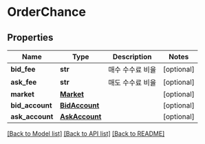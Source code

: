 # OrderChance

## Properties
Name | Type | Description | Notes
------------ | ------------- | ------------- | -------------
**bid_fee** | **str** | 매수 수수료 비율 | [optional] 
**ask_fee** | **str** | 매도 수수료 비율 | [optional] 
**market** | [**Market**](Market.md) |  | [optional] 
**bid_account** | [**BidAccount**](BidAccount.md) |  | [optional] 
**ask_account** | [**AskAccount**](AskAccount.md) |  | [optional] 

[[Back to Model list]](../README.md#documentation-for-models) [[Back to API list]](../README.md#documentation-for-api-endpoints) [[Back to README]](../README.md)


